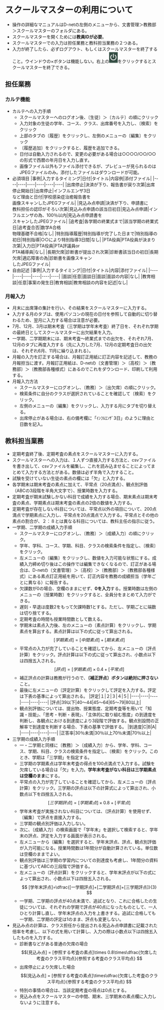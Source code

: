 <script> async src="https://cdnjs.cloudflare.com/ajax/libs/mathjax/2.7.0/MathJax.js?config=TeX-AMS_CHTML"
</script>
<style>
table, th, td {
    font-size: 80%;
}
</style>

# スクールマスターの利用について
- 操作の詳細なマニュアルはD-netの左側のメニューから、文書管理＞教務部＞スクールマスターのフォルダにある。
- スクールマスターを開くためには**教員IDが必要**。
- スクールマスターでの入力は担任業務と教科担当業務の２つある。
- 入力が終了したら、必ずログアウト、もしくはスクールマスターを終了すること。ウインドウの×ボタンは機能しない。右上の![alt 電源マーク](PowerMark.png)をクリックするとスクールマスターを終了できる。
## 担任業務
### カルテ機能
- カルテへの入力手順
  - スクールマスターへのログオン後、〔生徒〕＞〔カルテ〕の順にクリック
  - 入力対象の生徒の学年、コース、クラス、出席番号を入力し、〔検索〕をクリック
  - 上部のタブの〔履歴〕をクリックし、左側のメニューの〔編集〕をクリック
  - 〔履歴追加〕をクリックすると、履歴を追加できる。
  - 日付は自動入力されるので、変更の必要がある場合は○○○○/○○/○○の形式で西暦の年月日を入力し直す。
  - 画像ファイル以外もファイル添付できるが、プレビューが見られるのはJPEGファイルのみ。添付したファイルはダウンロードが可能。
- 必須項目
    |事例|入力するタイミング|日付|タイトル|内容例|添付ファイル|
    |----|----|----|----|----|----|
    |出席停止|決済が下り、報告書が戻り次第|出席停止開始日|出席停止|インフルエンザ3日<br>など理由と日付|学校感染症治癒報告書を<br>画像スキャンしたJPEGファイル|
    |見込み点申請|決済が下り、申請書に<br>教科担任の認印がそろい次第|見込み点申請の該当日初日|見込み点申請|インフルエンザの為、100％以内|見込み点申請書を<br>スキャンしたJPEGファイル|
    |追考査|各学期の終業式まで|該当学期の終業式日|追考査合否|数学A合格<br>物理基礎不合格|なし|
    |特別指導履歴|特別指導が完了した日まで|特別指導の初日|特別指導|○○により特別指導3日間|なし|
    |PTA役員|PTA役員が決まり次第|入力日|PTA役員|PTA評議員or<br>PTA補導員|なし|
    |長期欠席|診断書が提出され次第|診断書該当日の初日|長期欠席|適応障害の為|診断書を画像スキャン<br>したJPEGファイル|
-  自由記述
    |事例|入力するタイミング|日付|タイトル|内容|添付ファイル|
    |----|----|----|----|----|----|
    |面談|任意|面談日|面談|面談の内容|なし|
    |教育相談|任意|事案の発生日|教育相談|教育相談の内容を記述|なし|
### 月報入力
 - 月末に出席簿の集計を行い、その結果をスクールマスターに入力する。
 - 入力する月のタブは、使用パソコンの現在の日付を参照して自動的に切り替わるため、翌月に入力する場合は注意が必要。
 - 7月、12月、3月は期末考査（三学期は学年末考査）終了日を、それぞれ学期の最終日としてスクールマスターに出欠結果を入力。
 - 一学期、二学期期末には、期末考査～終業式までの出欠を、それぞれ7月、12月のタブに再度入力する（先に入力した7月、12月の定期考査日の出欠は、それぞれ6月、11月に繰り込まれる）。
 - 月報の入力を訂正する場合は、月報訂正用紙に訂正内容を記述して、教務の月報担当に渡す。月報訂正用紙は、D-netの〔文書管理〕＞〔高校〕＞〔教務部〕＞〔教務部各種様式〕にあるのでこれをダウンロード、印刷して利用する。
 - 月報入力方法
     - スクールマスターにログオンし、〔教務〕＞〔出欠席〕の順にクリック。
     - 検索条件に自分のクラスが選択されていることを確認して〔検索〕をクリック。
     - 左側のメニューの〔編集〕をクリックし、入力する月にタブを切り替える。
     - 出席停止がある場合は、右の備考欄に「ｲﾝﾌﾙｴﾝｻﾞ3日」のように理由と日数を記入。
## 教科担当業務
- 定期考査終了後、定期考査の素点をスクールマスターに入力する。
- スクールマスターへの入力は、１人ずつ直接入力する方法と、csvファイルを書き出して、csvファイルを編集し、これを読み込ませることによってまとめて入力する方法とがある。数値は必ず半角で入力すること。
- 試験を受けていない生徒の素点の欄には「欠」と入力する。
- 各学期末は期末考査の素点に加えて、平常点（20点満点）、観点別評価（ABCの3段階を半角大文字で）、授業時数を入力する。
- 定期考査が期末試験しかない科目で成績を入力する場合、期末素点は期末考査の素点、学期素点は期末考査の素点の2倍の数値を入力する。
- 定期考査が存在しない科目については、平常点以外の項目について、200点満点で学期素点に入力し、平常点を20点満点で入力する。平常点とその他の素点の割合が、２：８とは異なる科目については、教科主任の指示に従う。
- 一学期、二学期の成績入力手順
  - スクールマスターにログオンし、〔教務〕＞〔成績入力〕の順にクリック。
  - 学年、学科、コース、学期、科目、クラスの検索条件を指定し、〔検索〕をクリック。
  - 左メニューの〔編集〕をクリックし、数値を入力可能な状態にする。成績入力締め切り後はこの操作では編集できなくなるので、訂正がある場合は、D-netの〔文書管理〕＞〔高校〕＞〔教務部〕＞〔教務部各種様式〕にある素点訂正用紙を用いて、訂正内容を教務の成績担当（学年ごとに異なる）に報告する。
  - 欠課数が0の場合、空欄のままにせず、**0を入力**する。授業時数は左側のメニューの〔授業時数〕をクリックすると、全員分をまとめて入力ができる。
  - 遅刻・早退は度数2をもって欠課時数1とする。ただし、学期ごとに端数は切り捨てする。
  - 定期考査の時間も授業時間数として数える。
  - 学期末は素点入力後、左のメニューの〔素点計算〕をクリックし、学期素点を算出する。素点計算は以下の式に従って算出される。
  $$ [学期素点]=[中間素点]+[期末素点] $$
  - 平常点の入力が完了していることを確認してから、左メニューの〔評点計算〕をクリック。評点計算は以下の式に従って算出され、小数点以下は四捨五入される。
  $$ [評点]=[学期素点]\times 0.4+[平常点] $$
  - 補正評点の計算は教務が行うので、**〔補正評点〕ボタンは絶対に押さない**こと。
  - 最後に左メニューの〔評定計算〕をクリックして評定を入力する。評定は下表の基準によって算出される。
    |評定|１|２|３|４|５|
    |----|----|----|----|----|----|
    |評点|39以下|40〜44|45〜64|65〜79|80以上|
  - 観点別評価については、提出物、授業態度、定期考査等を用いて「知識・技能」、「思考・判断・表現」、「主体的に取り組む態度」の到達度を判断し、各観点における到達度により3段階で評価する。観点別設問の正解率で到達度を判断する場合、下表の基準で評価する。
    |到達度|C|B|A|
    |----|----|----|----|
    |正答率|30％未満|30％以上70％未満|70％以上|
- 三学期の成績入力手順
  - 一・二学期と同様に〔教務〕＞〔成績入力〕から、学年、学科、コース、学期、科目、クラスの検索条件を指定し、〔検索〕をクリック。このとき、学期は「三学期」を指定する。
  - 三学期の学期素点は学年末考査の得点を100点満点で入力する。試験を欠席している場合は「欠」を入力。**学年末考査がない科目は三学期素点は空欄のまま**にする。
  - 平常点の入力が完了していることを確認してから、左メニューの〔評点計算〕をクリック。三学期の評点は以下の計算式によって算出され、小数点以下を四捨五入される。
  $$ [三学期評点]=[学期素点]\times 0.8 + [平常点]$$
  - 学年末考査が実施されない科目については、〔評点計算〕を使用せず、〔編集〕で評点を直接入力する。
  - 三学期の観点別評価は入力しない。
  - 次に、〔成績入力〕の検索画面で「学年末」を選択して検索すると、学年末の評点、評定を入力する画面が表示される。
  - 左メニューから〔編集〕を選択すると、学年末評点、評点、観点別評価が入力可能になる。授業時間数は1年間分が自動計算されている。単位数は空欄のままでよい。
  - 観点別評価は三学期の学習内についての到達度も考慮し、1年間分の資料に基づいてABCの三段階で評価する。
  - 左メニューの〔評点計算〕をクリックすると、学年末評点が以下の式によって算出され、小数点以下は四捨五入される。
  $$ [学年末評点]=\dfrac{[一学期評点]+[二学期評点]+[三学期評点]}{3} $$
  - 一学期、二学期の評点が40点未満で、追試となり、これに合格したの生徒については、それぞれの学期で評点が40点になったものとして、一人ひとり計算し直し、学年末評点の入力を上書きする。追試に合格しても一学期、二学期の評定は1のまま、評点も変更しない。
- 見込み点の計算は、クラス担任から提出される見込み点申請書に記載された倍率を考慮し、以下の式を用いて計算し、入力の際は小数点以下は四捨五入したものを入力する。
    - 診断書などがある普通の欠席の場合
  $$[見込み点] = [参照する考査の素点]\times 0.8\times\dfrac{欠席した考査のクラス平均点}{参照する考査のクラス平均点} $$
    - 出席停止により欠席した場合
  $$[見込み点] = [参照する考査の素点]\times\dfrac{欠席した考査のクラス平均点}{参照する考査のクラス平均点} $$
    - 特別の事情の場合は、当該定期考査の得点は0点とする。
  -  見込み点をスクールマスターの中間、期末、三学期末の素点欄に入力しないように注意する。